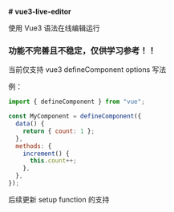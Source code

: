 **#** **vue3-live-editor**

使用 Vue3 语法在线编辑运行

### 功能不完善且不稳定，仅供学习参考！！

当前仅支持 vue3 defineComponent options 写法

例：

```js
import { defineComponent } from "vue";

const MyComponent = defineComponent({
  data() {
    return { count: 1 };
  },
  methods: {
    increment() {
      this.count++;
    },
  },
});
```

后续更新 setup function 的支持
